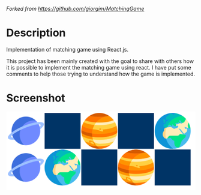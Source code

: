 *Forked from https://github.com/giorgim/MatchingGame*

# Description
Implementation of matching game using React.js.

This project has been mainly created with the goal to share with others how it is possible to implement the matching game using react. I have put some comments to help those trying to understand how the game is implemented.

# Screenshot
![Main](https://github.com/brunjick/react-matching-game/blob/master/docs/screenshot.png)
